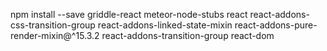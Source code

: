 npm install --save griddle-react meteor-node-stubs react react-addons-css-transition-group react-addons-linked-state-mixin react-addons-pure-render-mixin@^15.3.2 react-addons-transition-group react-dom